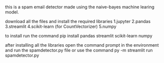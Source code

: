 this is a spam email detector made using the naive-bayes machine learing model.

download all the files and install the required libraries 
1.jupyter
2.pandas
3.streamlit
4.scikit-learn (for CountVectorizer)
5.numpy

to install run the command 
pip install pandas streamlit scikit-learn numpy 


after installing all the libraries open the command prompt in the environment and run the spamdetector.py file or use the command
py -m streamlit run spamdetector.py

